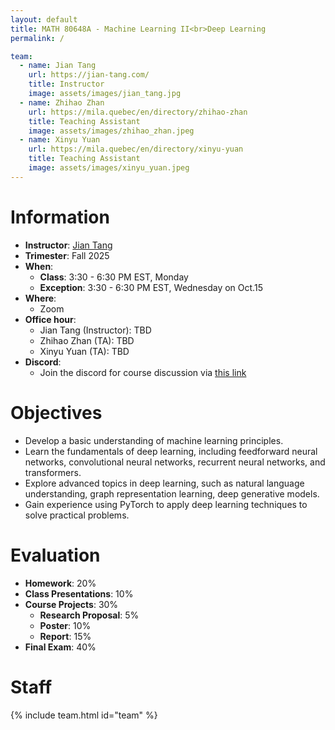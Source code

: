```yaml
---
layout: default
title: MATH 80648A - Machine Learning II<br>Deep Learning
permalink: /

team:
  - name: Jian Tang
    url: https://jian-tang.com/
    title: Instructor
    image: assets/images/jian_tang.jpg
  - name: Zhihao Zhan
    url: https://mila.quebec/en/directory/zhihao-zhan
    title: Teaching Assistant
    image: assets/images/zhihao_zhan.jpeg
  - name: Xinyu Yuan
    url: https://mila.quebec/en/directory/xinyu-yuan
    title: Teaching Assistant
    image: assets/images/xinyu_yuan.jpeg
---
```



# Information

- **Instructor**: [Jian Tang]
- **Trimester**: Fall 2025
- **When**:
  - **Class**: 3:30 - 6:30 PM EST, Monday
  - **Exception**: 3:30 - 6:30 PM EST, Wednesday on Oct.15
- **Where**:
  - Zoom
- **Office hour**:
  - Jian Tang (Instructor): TBD
  - Zhihao Zhan (TA): TBD
  - Xinyu Yuan (TA): TBD
- **Discord**:
  - Join the discord for course discussion via [this link]()

[Jian Tang]: https://jian-tang.com


# Objectives

- Develop a basic understanding of machine learning principles.
- Learn the fundamentals of deep learning, including feedforward neural networks, convolutional neural networks, recurrent neural networks, and transformers.
- Explore advanced topics in deep learning, such as natural language understanding, graph representation learning, deep generative models.
- Gain experience using PyTorch to apply deep learning techniques to solve practical problems.


[//]: # (- Understand machine learning basics )

[//]: # (- Understand deep learning basics such as feedforward neural networks, convolutional neural networks, and recurrent neural networks)

[//]: # (- Know several advanced topics in deep learning, including applications in natural language understanding, graph representation learning, recommender systems, and deep generative models)

[//]: # (- Learn to use PyTorch for applying deep learning techniques to solve real-world problems)


# Evaluation

- **Homework**: 20%
- **Class Presentations**: 10%
- **Course Projects**: 30%
    - **Research Proposal**: 5%
    - **Poster**: 10%
    - **Report**: 15%
- **Final Exam**: 40%

# Staff

{% include team.html id="team" %}

